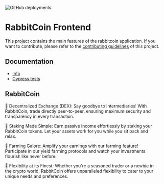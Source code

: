 ![GitHub deployments](https://img.shields.io/github/deployments/RabbitCoinSwap/rabbitcoin-frontend/production?style=flat&logo=vercel&label=vercel)

# RabbitCoin Frontend

This project contains the main features of the rabbitcoin application.
If you want to contribute, please refer to the [contributing guidelines](./CONTRIBUTING.md) of this project.

## Documentation

- [Info](doc/Info.md)
- [Cypress tests](doc/Cypress.md)

## RabbitCoin

🌟 Decentralized Exchange (DEX): Say goodbye to intermediaries! With RabbitCoin, trade directly peer-to-peer, ensuring maximum security and transparency in every transaction.

🌟 Staking Made Simple: Earn passive income effortlessly by staking your RabbitCoin tokens. Let your assets work for you while you sit back and relax.

🌟 Farming Galore: Amplify your earnings with our farming feature! Participate in our yield farming protocols and watch your investments flourish like never before.

🌟 Flexibility at its Finest: Whether you're a seasoned trader or a newbie in the crypto world, RabbitCoin offers unparalleled flexibility to cater to your unique needs and preferences.
